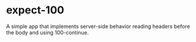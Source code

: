 # expect-100

A simple app that implements server-side behavior reading headers before the body and using 100-continue.